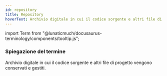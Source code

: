 ```yaml
---
id: repository
title: Repository
hoverText: Archivio digitale in cui il codice sorgente e altri file di progetto vengono conservati e gestiti.
---
```


<!-- ::: {.no-export} -->

import Term from "@lunaticmuch/docusaurus-terminology/components/tooltip.js";

<!-- ::: -->

### Spiegazione del termine

Archivio digitale in cui il codice sorgente e altri file di <Term popup="Insieme di attività che devono raggiungere determinati obiettivi a partire da determinate specifiche, che hanno una data d’inizio e una data di fine prefissate, che dispongono di risorse limitate e che consumano risorse nel loro svolgersi." reference="/docs/RTB/Termini/Progetto">progetto</Term> vengono conservati e gestiti.
